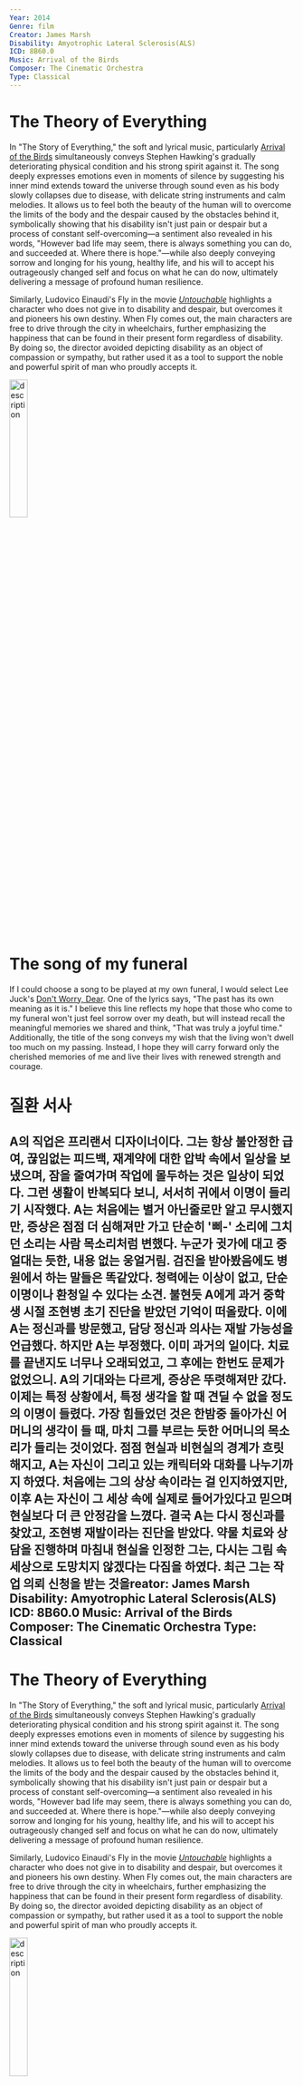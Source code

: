 ```yaml
---
Year: 2014
Genre: film
Creator: James Marsh
Disability: Amyotrophic Lateral Sclerosis(ALS)
ICD: 8B60.0
Music: Arrival of the Birds
Composer: The Cinematic Orchestra
Type: Classical
---
```


# The Theory of Everything

In "The Story of Everything," the soft and lyrical music, particularly [Arrival of the Birds](https://youtu.be/pZ3b1a2OnhQ?si=2otX7fEQaoIl-DtL) simultaneously conveys Stephen Hawking's gradually deteriorating physical condition and his strong spirit against it. The song deeply expresses emotions even in moments of silence by suggesting his inner mind extends toward the universe through sound even as his body slowly collapses due to disease, with delicate string instruments and calm melodies. It allows us to feel both the beauty of the human will to overcome the limits of the body and the despair caused by the obstacles behind it, symbolically showing that his disability isn't just pain or despair but a process of constant self-overcoming—a sentiment also revealed in his words, "However bad life may seem, there is always something you can do, and succeeded at. Where there is hope."—while also deeply conveying sorrow and longing for his young, healthy life, and his will to accept his outrageously changed self and focus on what he can do now, ultimately delivering a message of profound human resilience.


Similarly, Ludovico Einaudi's Fly in the movie [*Untouchable*](heo_taeyoung.md) highlights a character who does not give in to disability and despair, but overcomes it and pioneers his own destiny. When Fly comes out, the main characters are free to drive through the city in wheelchairs, further emphasizing the happiness that can be found in their present form regardless of disability. By doing so, the director avoided depicting disability as an object of compassion or sympathy, but rather used it as a tool to support the noble and powerful spirit of man who proudly accepts it.

<img src="./lee_jiseong_img.png" alt="description" style="width:25%;" />

# The song of my funeral

If I could choose a song to be played at my own funeral, I would select Lee Juck's [Don't Worry, Dear](https://youtu.be/Dic27EnDDls?si=k6Ii9PwO-0Lll2av). One of the lyrics says, "The past has its own meaning as it is." I believe this line reflects my hope that those who come to my funeral won't just feel sorrow over my death, but will instead recall the meaningful memories we shared and think, "That was truly a joyful time." Additionally, the title of the song conveys my wish that the living won't dwell too much on my passing. Instead, I hope they will carry forward only the cherished memories of me and live their lives with renewed strength and courage.

# 질환 서사

A의 직업은 프리랜서 디자이너이다. 그는 항상 불안정한 급여, 끊임없는 피드백, 재계약에 대한 압박 속에서 일상을 보냈으며, 잠을 줄여가며 작업에 몰두하는 것은 일상이 되었다. 그런 생활이 반복되다 보니, 서서히 귀에서 이명이 들리기 시작했다. A는 처음에는 별거 아닌줄로만 알고 무시했지만, 증상은 점점 더 심해져만 가고 단순히 '삐-' 소리에 그치던 소리는 사람 목소리처럼 변했다. 누군가 귓가에 대고 중얼대는 듯한, 내용 없는 웅얼거림. 검진을 받아봤음에도 병원에서 하는 말들은 똑같았다. 청력에는 이상이 없고, 단순 이명이나 환청일 수 있다는 소견. 불현듯 A에게 과거 중학생 시절 조현병 초기 진단을 받았던 기억이 떠올랐다. 이에 A는 정신과를 방문했고, 담당 정신과 의사는 재발 가능성을 언급했다. 하지만 A는 부정했다. 이미 과거의 일이다. 치료를 끝낸지도 너무나 오래되었고, 그 후에는 한번도 문제가 없었으니. A의 기대와는 다르게, 증상은 뚜렷해져만 갔다. 이제는 특정 상황에서, 특정 생각을 할 때 견딜 수 없을 정도의 이명이 들렸다. 가장 힘들었던 것은 한밤중 돌아가신 어머니의 생각이 들 때, 마치 그를 부르는 듯한 어머니의 목소리가 들리는 것이었다. 점점 현실과 비현실의 경계가 흐릿해지고, A는 자신이 그리고 있는 캐릭터와 대화를 나누기까지 하였다. 처음에는 그의 상상 속이라는 걸 인지하였지만, 이후 A는 자신이 그 세상 속에 실제로 들어가있다고 믿으며 현실보다 더 큰 안정감을 느꼈다. 결국 A는 다시 정신과를 찾았고, 조현병 재발이라는 진단을 받았다. 약물 치료와 상담을 진행하며 마침내 현실을 인정한 그는, 다시는 그림 속 세상으로 도망치지 않겠다는 다짐을 하였다. 최근 그는 작업 의뢰 신청을 받는 것을reator: James Marsh
Disability: Amyotrophic Lateral Sclerosis(ALS)
ICD: 8B60.0
Music: Arrival of the Birds
Composer: The Cinematic Orchestra
Type: Classical
---

# The Theory of Everything

In "The Story of Everything," the soft and lyrical music, particularly [Arrival of the Birds](https://youtu.be/pZ3b1a2OnhQ?si=2otX7fEQaoIl-DtL) simultaneously conveys Stephen Hawking's gradually deteriorating physical condition and his strong spirit against it. The song deeply expresses emotions even in moments of silence by suggesting his inner mind extends toward the universe through sound even as his body slowly collapses due to disease, with delicate string instruments and calm melodies. It allows us to feel both the beauty of the human will to overcome the limits of the body and the despair caused by the obstacles behind it, symbolically showing that his disability isn't just pain or despair but a process of constant self-overcoming—a sentiment also revealed in his words, "However bad life may seem, there is always something you can do, and succeeded at. Where there is hope."—while also deeply conveying sorrow and longing for his young, healthy life, and his will to accept his outrageously changed self and focus on what he can do now, ultimately delivering a message of profound human resilience.


Similarly, Ludovico Einaudi's Fly in the movie [*Untouchable*](heo_taeyoung.md) highlights a character who does not give in to disability and despair, but overcomes it and pioneers his own destiny. When Fly comes out, the main characters are free to drive through the city in wheelchairs, further emphasizing the happiness that can be found in their present form regardless of disability. By doing so, the director avoided depicting disability as an object of compassion or sympathy, but rather used it as a tool to support the noble and powerful spirit of man who proudly accepts it.

<img src="./lee_jiseong_img.png" alt="description" style="width:25%;" />

# The song of my funeral

If I could choose a song to be played at my funeral, I would select Lee Juck’s Don’t Worry, Dear. One lyric says, “The past has its own meaning as it is.” This line reflects my hope that those attending won’t be overwhelmed by grief, but will instead remember the meaningful moments we shared and think, “That was a truly joyful time.” The song’s title also captures my wish: that the living won’t dwell too long on sorrow, but hold onto the good memories and continue their lives with strength and courage.

# 질환 서사

A의 직업은 프리랜서 디자이너이다. 그는 항상 불안정한 급여, 끊임없는 피드백, 재계약에 대한 압박 속에서 일상을 보냈으며, 잠을 줄여가며 작업에 몰두하는 것은 일상이 되었다. 그런 생활이 반복되다 보니, 서서히 귀에서 이명이 들리기 시작했다. A는 처음에는 별거 아닌줄로만 알고 무시했지만, 증상은 점점 더 심해져만 가고 단순히 '삐-' 소리에 그치던 소리는 사람 목소리처럼 변했다. 누군가 귓가에 대고 중얼대는 듯한, 내용 없는 웅얼거림. 검진을 받아봤음에도 병원에서 하는 말들은 똑같았다. 청력에는 이상이 없고, 단순 이명이나 환청일 수 있다는 소견. 불현듯 A에게 과거 중학생 시절 조현병 초기 진단을 받았던 기억이 떠올랐다. 이에 A는 정신과를 방문했고, 담당 정신과 의사는 재발 가능성을 언급했다. 하지만 A는 부정했다. 이미 과거의 일이다. 치료를 끝낸지도 너무나 오래되었고, 그 후에는 한번도 문제가 없었으니. A의 기대와는 다르게, 증상은 뚜렷해져만 갔다. 이제는 특정 상황에서, 특정 생각을 할 때 견딜 수 없을 정도의 이명이 들렸다. 가장 힘들었던 것은 한밤중 돌아가신 어머니의 생각이 들 때, 마치 그를 부르는 듯한 어머니의 목소리가 들리는 것이었다. 점점 현실과 비현실의 경계가 흐릿해지고, A는 자신이 그리고 있는 캐릭터와 대화를 나누기까지 하였다. 처음에는 그의 상상 속이라는 걸 인지하였지만, 이후 A는 자신이 그 세상 속에 실제로 들어가있다고 믿으며 현실보다 더 큰 안정감을 느꼈다. 결국 A는 다시 정신과를 찾았고, 조현병 재발이라는 진단을 받았다. 약물 치료와 상담을 진행하며 마침내 현실을 인정한 그는, 다시는 그림 속 세상으로 도망치지 않겠다는 다짐을 하였다. 최근 그는 작업 의뢰 신청을 받는 것을 잠시 멈추었고, 오늘도 자신의 병과 극복과정을 표현한 독창적인 그림을 그리며 하루를 시작한다.

[playlist](https://youtube.com/playlist?list=PLp6jMjiUgIde9plYK9XHOyvfIhYAmh5HW&feature=shared)

